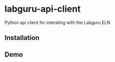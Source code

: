 # labguru-api-client
Python api client for interating with the Labguru ELN

## Installation

## Demo


